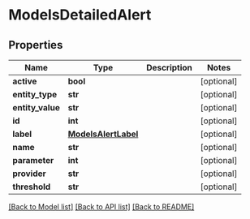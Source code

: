 # ModelsDetailedAlert

## Properties
Name | Type | Description | Notes
------------ | ------------- | ------------- | -------------
**active** | **bool** |  | [optional] 
**entity_type** | **str** |  | [optional] 
**entity_value** | **str** |  | [optional] 
**id** | **int** |  | [optional] 
**label** | [**ModelsAlertLabel**](ModelsAlertLabel.md) |  | [optional] 
**name** | **str** |  | [optional] 
**parameter** | **int** |  | [optional] 
**provider** | **str** |  | [optional] 
**threshold** | **str** |  | [optional] 

[[Back to Model list]](../README.md#documentation-for-models) [[Back to API list]](../README.md#documentation-for-api-endpoints) [[Back to README]](../README.md)


